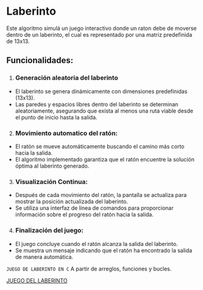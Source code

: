 # Laberinto
Este algoritmo simulá un juego interactivo donde un raton debe de moverse dentro de un laberinto, el cual es representado por una matriz predefinida de 13x13. 
## Funcionalidades: 
1. ### Generación aleatoria del laberinto
- El laberinto se genera dinámicamente con dimensiones predefinidas (13x13).
- Las paredes y espacios libres dentro del laberinto se determinan aleatoriamente, asegurando que exista al menos una ruta viable desde el punto de inicio hasta la salida.
2. ### Movimiento automatico del ratón: 
- El ratón se mueve automáticamente buscando el camino más corto hacia la salida.
- El algoritmo implementado garantiza que el ratón encuentre la solución óptima al laberinto generado.
3. ### Visualización Continua:

- Después de cada movimiento del ratón, la pantalla se actualiza para mostrar la posición actualizada del laberinto.
- Se utiliza una interfaz de línea de comandos para proporcionar información sobre el progreso del ratón hacia la salida.

4. ### Finalización del juego:

- El juego concluye cuando el ratón alcanza la salida del laberinto.
- Se muestra un mensaje indicando que el ratón ha encontrado la salida de manera automática.


`JUEGO DE LABERINTO EN C` 
A partir de arreglos, funciones y bucles.

[JUEGO DEL LABERINTO](laberinto.c)
